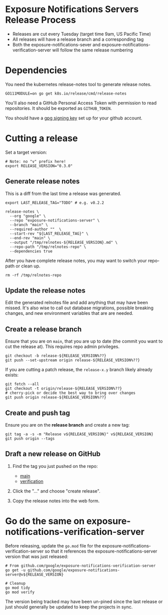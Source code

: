 # Exposure Notifications Servers Release Process

  * Releases are cut every Tuesday (target time 9am, US Pacific Time)
  * All releases will have a release branch and a corresponding tag
  * Both the exposure-notifications-sever and exposure-notifications-verification-server will follow the same release numbering

# Dependencies

You need the kubernetes release-notes tool to generate release notes.

```shell
GO111MODULE=on go get k8s.io/release/cmd/release-notes
```

You'll also need a GitHub Personal Access Token with permission to read repositories. It should be exported as `GITHUB_TOKEN`.

You should have a [gpg signing key](https://docs.github.com/en/github/authenticating-to-github/telling-git-about-your-signing-key) set up for your github account.

# Cutting a release

Set a target version:

```shell
# Note: no "v" prefix here!
export RELEASE_VERSION="0.3.0"
```

## Generate release notes

This is a diff from the last time a release was generated.

```shell
export LAST_RELEASE_TAG="TODO" # e.g. v0.2.2

release-notes \
  --org "google" \
  --repo "exposure-notifications-server" \
  --branch "main" \
  --required-author ""  \
  --start-rev "${LAST_RELEASE_TAG}" \
  --end-rev "main" \
  --output "/tmp/relnotes-${RELEASE_VERSION}.md" \
  --repo-path "/tmp/relnotes-repo" \
  --dependencies true
```

After you have complete release notes, you may want to switch your repo-path or clean up.

```shell
rm -rf /tmp/relnotes-repo
```

## Update the release notes

Edit the generated relnotes file and add anything that may have been missed. It's also wise to call out
database migrations, possible breaking changes, and new environment variables that are are needed.

## Create a release branch

Ensure that you are on `main`, that you are up to date (the commit you want to cut the release at). This requires repo admin privileges.

```shell
git checkout -b release-${RELEASE_VERSION%??}
git push --set-upstream origin release-${RELEASE_VERSION%??}
```

If you are cutting a patch release, the `release-x.y` branch likely already exists:

```shell
git fetch --all
git checkout -t origin/release-${RELEASE_VERSION%??}
# cherry-pick or decide the best way to bring over changes
git push origin release-${RELEASE_VERSION%??}
```

## Create and push tag

Ensure you are on the **release branch** and create a new tag:

```shell
git tag -a -s -m "Release v${RELEASE_VERSION}" v${RELEASE_VERSION}
git push origin --tags
```

## Draft a new release on GitHub

1. Find the tag you just pushed on the repo:

    - [main](https://github.com/google/exposure-notifications-server/tags)
    - [verification](https://github.com/google/exposure-notifications-verification-server/tags)

1. Click the "..." and choose "create release".

1. Copy the release notes into the web form.

# Go do the same on exposure-notifications-verification-server

Before releasing, update the `go.mod` file for the exposure-notifications-verification-server
so that it references the exposure-notifications-server version that was just released:

```text
# From github.com/google/exposure-notifications-verification-server
go get -u github.com/google/exposure-notifications-server@v${RELEASE_VERSION}

# Cleanup
go mod tidy
go mod verify
```

The version being tracked may have been un-pined since the last release or just should
generally be updated to keep the projects in sync.
